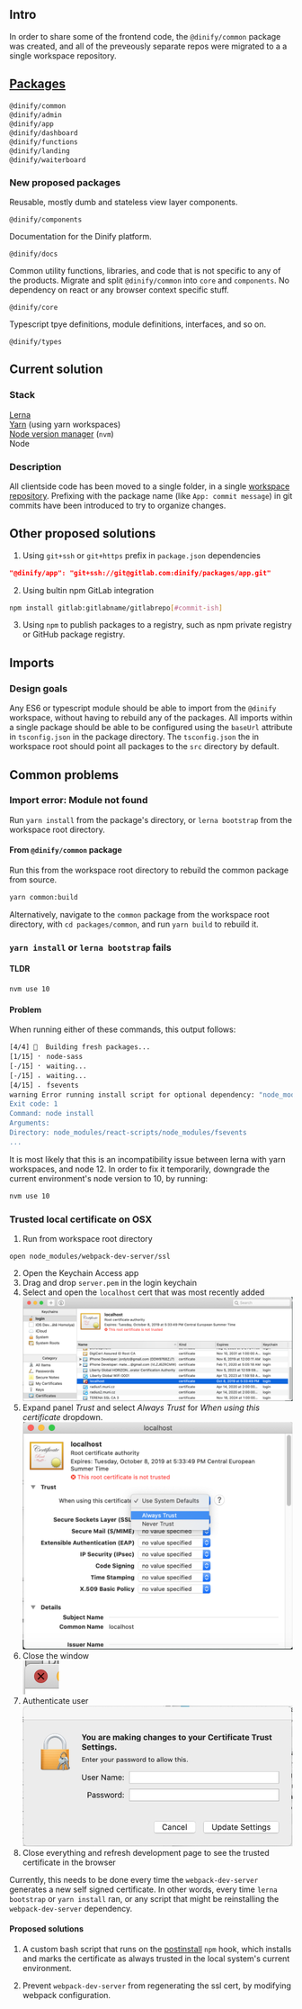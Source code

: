 ## Intro

In order to share some of the frontend code, the `@dinify/common` package was created, and all of the preveously separate repos were migrated to a a single workspace repository.

## [Packages](https://gitlab.com/dinify/workspace/tree/master/packages)
```
@dinify/common
@dinify/admin
@dinify/app
@dinify/dashboard
@dinify/functions
@dinify/landing
@dinify/waiterboard
```

### New proposed packages
Reusable, mostly dumb and stateless view layer components.
```
@dinify/components
```
Documentation for the Dinify platform.
```
@dinify/docs
```
Common utility functions, libraries, and code that is not specific to any of the products. Migrate and split `@dinify/common` into `core` and `components`. No dependency on react or any browser context specific stuff.
```
@dinify/core
```
Typescript tpye definitions, module definitions, interfaces, and so on.
```
@dinify/types
```

## Current solution
### Stack
[Lerna](https://github.com/lerna/lerna)  
[Yarn](https://yarnpkg.com/lang/en/) (using yarn workspaces)  
[Node version manager](https://github.com/nvm-sh/nvm) (`nvm`)  
Node
### Description
All clientside code has been moved to a single folder, in a single [workspace repository](https://gitlab.com/dinify/workspace). Prefixing with the package name (like `App: commit message`) in git commits have been introduced to try to organize changes.

## Other proposed solutions
1. Using `git+ssh` or `git+https` prefix in `package.json` dependencies
```json
"@dinify/app": "git+ssh://git@gitlab.com:dinify/packages/app.git"
```
2. Using bultin npm GitLab integration
```bash
npm install gitlab:gitlabname/gitlabrepo[#commit-ish]
```
3. Using `npm` to publish packages to a registry, such as npm private registry or GitHub package registry.


## Imports
### Design goals
Any ES6 or typescript module should be able to import from the `@dinify` workspace, without having to rebuild any of the packages. All imports within a single package should be able to be configured using the `baseUrl` attribute in 
`tsconfig.json` in the package directory. The `tsconfig.json` the in workspace root should point all packages to the `src` directory by default.

## Common problems
### Import error: Module not found
Run `yarn install` from the package's directory, or `lerna bootstrap` from the workspace root directory.
#### From `@dinify/common` package
Run this from the workspace root directory to rebuild the common package from source.
```bash
yarn common:build
``` 
Alternatively, navigate to the `common` package from the workspace root directory, with `cd packages/common`, and run `yarn build` to rebuild it.

### `yarn install` or `lerna bootstrap` fails
#### TLDR
```bash
nvm use 10
```
#### Problem
When running either of these commands, this output follows:
```bash
[4/4] 🔨  Building fresh packages...
[1/15] ⠂ node-sass
[-/15] ⠂ waiting...
[-/15] ⠄ waiting...
[4/15] ⠄ fsevents
warning Error running install script for optional dependency: "node_modules/react-scripts/node_modules/fsevents: Command failed.
Exit code: 1
Command: node install
Arguments:
Directory: node_modules/react-scripts/node_modules/fsevents
...
```
It is most likely that this is an incompatibility issue between lerna with yarn workspaces, and node 12. In order to fix it temporarily, downgrade the current environment's node version to 10, by running:
```bash
nvm use 10
```

### Trusted local certificate on OSX
1. Run from workspace root directory
```
open node_modules/webpack-dev-server/ssl
```
2. Open the Keychain Access app
3. Drag and drop `server.pem` in the login keychain
4. Select and open the `localhost` cert that was most recently added
![](/static/keychain-app.png)
5. Expand panel _Trust_ and select _Always Trust_ for _When using this certificate_ dropdown.  
![](/static/update-setting.png)
6. Close the window  
![](/static/close.png)
7. Authenticate user
![](/static/auth-prompt.png)
8. Close everything and refresh development page to see the trusted certificate in the browser

Currently, this needs to be done every time the `webpack-dev-server` generates a new self signed certificate. In other words, every time `lerna bootstrap` or `yarn install` ran, or any script that might be reinstalling the `webpack-dev-server` dependency.

#### Proposed solutions
1. A custom bash script that runs on the [postinstall](https://docs.npmjs.com/misc/scripts#examples) `npm` hook, which installs and marks the certificate as always trusted in the local system's current environment.

2. Prevent `webpack-dev-server` from regenerating the ssl cert, by modifying webpack configuration.